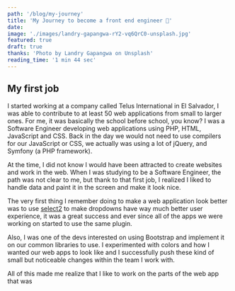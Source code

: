 ```yaml
---
path: '/blog/my-journey'
title: 'My Journey to become a front end engineer 🌉'
date:
image: './images/landry-gapangwa-rY2-vq6QrC0-unsplash.jpg'
featured: true
draft: true
thanks: 'Photo by Landry Gapangwa on Unsplash'
reading_time: '1 min 44 sec'
---
```


## My first job

I started working at a company called Telus International in El Salvador, I was
able to contribute to at least 50 web applications from small to larger ones.
For me, it was basically the school before school, you know? I was a Software
Engineer developing web applications using PHP, HTML, JavaScript and CSS. Back
in the day we would not need to use compilers for our JavaScript or CSS, we
actually was using a lot of jQuery, and Symfony (a PHP framework).

At the time, I did not know I would have been attracted to create websites and
work in the web. When I was studying to be a Software Engineer, the path was not
clear to me, but thank to that first job, I realized I liked to handle data and
paint it in the screen and make it look nice.

The very first thing I remember doing to make a web application look better was
to use [select2](https://select2.org/dropdown) to make dropdowns have way much
better user experience, it was a great success and ever since all of the apps we
were working on started to use the same plugin.

Also, I was one of the devs interested on using Bootstrap and implement it on
our common libraries to use. I experimented with colors and how I wanted our web
apps to look like and I successfully push these kind of small but noticeable
changes within the team I work with.

All of this made me realize that I like to work on the parts of the web app that
was
